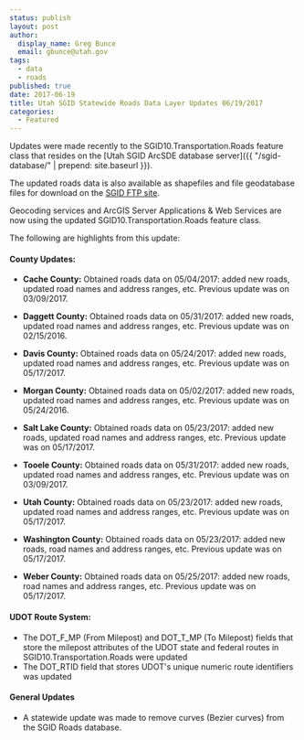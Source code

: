 ```yaml
---
status: publish
layout: post
author:
  display_name: Greg Bunce
  email: gbunce@utah.gov
tags:
  - data
  - roads
published: true
date: 2017-06-19
title: Utah SGID Statewide Roads Data Layer Updates 06/19/2017
categories:
  - Featured
---
```


Updates were made recently to the SGID10.Transportation.Roads feature class that resides on the [Utah SGID ArcSDE database server]({{ "/sgid-database/" | prepend: site.baseurl }}).

The updated roads data is also available as shapefiles and file geodatabase files for download on the [SGID FTP site](ftp://ftp.agrc.utah.gov/UtahSGID_Vector/UTM12_NAD83/TRANSPORTATION/PackagedData/_Statewide/UtahRoadAndHighwaySystem/).

Geocoding services and ArcGIS Server Applications & Web Services are now using the updated SGID10.Transportation.Roads feature class.

The following are highlights from this update:

#### County Updates:

- **Cache County:** Obtained roads data on 05/04/2017: added new roads, updated road names and address ranges, etc. Previous update was on 03/09/2017.

- **Daggett County:** Obtained roads data on 05/31/2017: added new roads, updated road names and address ranges, etc. Previous update was on 02/15/2016.

- **Davis County:** Obtained roads data on 05/24/2017: added new roads, updated road names and address ranges, etc. Previous update was on 05/17/2017.

- **Morgan County:** Obtained roads data on 05/02/2017: added new roads, updated road names and address ranges, etc. Previous update was on 05/24/2016.

- **Salt Lake County:** Obtained roads data on 05/23/2017: added new roads, updated road names and address ranges, etc. Previous update was on 05/17/2017.

- **Tooele County:** Obtained roads data on 05/31/2017: added new roads, updated road names and address ranges, etc. Previous update was on 03/09/2017.

- **Utah County:** Obtained roads data on 05/23/2017: added new roads, updated road names and address ranges, etc. Previous update was on 05/17/2017.

- **Washington County:** Obtained roads data on 05/23/2017: added new roads, road names and address ranges, etc. Previous update was on 05/17/2017.

- **Weber County:** Obtained roads data on 05/25/2017: added new roads, road names and address ranges, etc. Previous update was on 05/17/2017.

#### UDOT Route System:

- The DOT_F_MP (From Milepost) and DOT_T_MP (To Milepost) fields that store the milepost attributes of the UDOT state and federal routes in SGID10.Transportation.Roads were updated
- The DOT_RTID field that stores UDOT's unique numeric route identifiers was updated

#### General Updates

- A statewide update was made to remove curves (Bezier curves) from the SGID Roads database.
